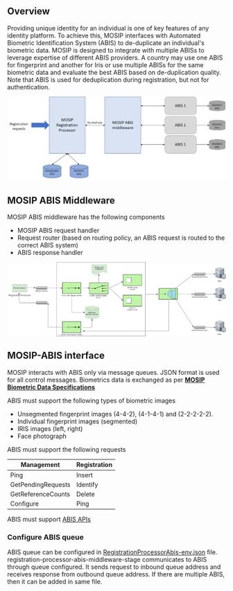 ## Overview

Providing unique identity for an individual is one of key features of any identity platform.  To achieve this, MOSIP interfaces with Automated Biometric Identification System (ABIS) to de-duplicate an individual's biometric data. MOSIP is designed to integrate with multiple ABISs to leverage expertise of different ABIS providers. A country may use one ABIS for fingerprint and another for Iris or use multiple ABISs for the same biometric data and evaluate the best ABIS based on de-duplication quality.  Note that ABIS is used for deduplication during registration, but not for authentication.

![](_images/arch_diagrams/ABIS_middleware.png)

## MOSIP ABIS Middleware
MOSIP ABIS middleware has the following components
- MOSIP ABIS request handler 
- Request router (based on routing policy, an ABIS request is routed to the correct ABIS system)
- ABIS response handler

![MOSIP ABIS Middleware](_images/arch_diagrams/MOSIP_ABIS_middleware.png)

## MOSIP-ABIS interface
MOSIP interacts with ABIS only via message queues.  JSON format is used for all control messages.  Biometrics data is exchanged as per [**MOSIP Biometric Data Specifications**](MOSIP-Biometric-Data-Specifications.md) 

ABIS must support the following types of biometric images
* Unsegmented fingerprint images (4-4-2), (4-1-4-1) and (2-2-2-2-2).
* Individual fingerprint images (segmented)
* IRIS images (left, right)
* Face photograph

ABIS must support the following requests

Management | Registration
-----------|-------------
Ping   | Insert
GetPendingRequests      | Identify
GetReferenceCounts      | Delete
Configure| Ping

ABIS must support [ABIS APIs](ABIS-APIs.md)

### Configure ABIS queue
ABIS queue can be configured in [RegistrationProcessorAbis-env.json](https://github.com/mosip/mosip-config/blob/master/config-templates/RegistrationProcessorAbis-env.json) file. registration-processor-abis-middleware-stage communicates to ABIS through queue configured. It sends request to inbound queue address and receives response from outbound queue address. If there are multiple ABIS, then it can be added in same file.
